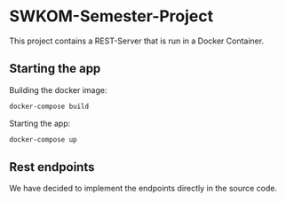 # SWKOM-Semester-Project

This project contains a REST-Server that is run in a Docker Container.

## Starting the app

Building the docker image:

```bash
docker-compose build
```

Starting the app:

```bash
docker-compose up
```


## Rest endpoints

We have decided to implement the endpoints directly in the source code.